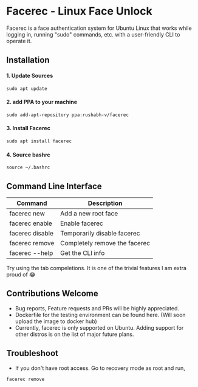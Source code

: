 
# Facerec - Linux Face Unlock
Facerec is a face authentication system for Ubuntu Linux that works while logging in, running "sudo" commands, etc. with a user-friendly CLI to operate it.


## Installation

#### 1. Update Sources
```
sudo apt update
```
#### 2. add PPA to your machine
```
sudo add-apt-repository ppa:rushabh-v/facerec
```

#### 3. Install Facerec
```
sudo apt install facerec
```

#### 4. Source bashrc
```
source ~/.bashrc
```


## Command Line Interface

| Command | Description |
|---------|-------------|
| facerec new | Add a new root face |
| facerec enable | Enable facerec |
| facerec disable | Temporarily disable facerec |
| facerec remove | Completely remove the facerec  |
| facerec --help | Get the CLI info |

Try using the tab compeletions. It is one of the trivial features I am extra proud of :joy:


## Contributions Welcome
* Bug reports, Feature requests and PRs will be highly appreciated.
* Dockerfile for the testing environment can be found here. (Will soon upload the image to docker hub)
* Currently, facerec is only supported on Ubuntu. Adding support for other distros is on the list of major future plans.

## Troubleshoot

* If you don't have root access. Go to recovery mode as root and run,

```
facerec remove
```
